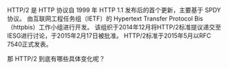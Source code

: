 HTTP/2 是 HTTP 协议自 1999 年 HTTP 1.1 发布后的首个更新，主要基于 SPDY 协议。
由互联网工程任务组（IETF）的 Hypertext Transfer Protocol Bis（httpbis）工作小组进行开发。
该组织于2014年12月将HTTP/2标准提议递交至IESG进行讨论，于2015年2月17日被批准。
HTTP/2标准于2015年5月以RFC 7540正式发表。

那 HTTP/2 到底有哪些具体变化呢？